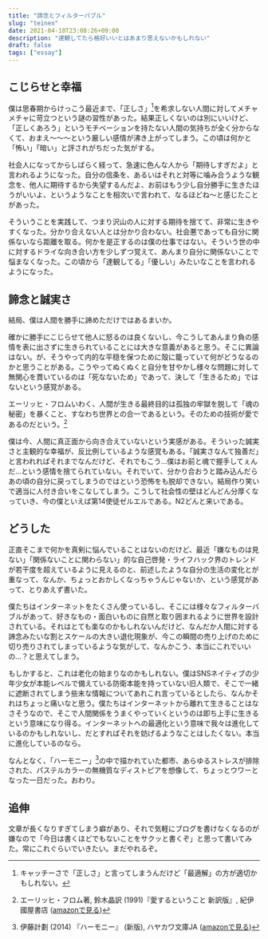 ```yaml
---
title: "諦念とフィルターバブル"
slug: "teinen"
date: 2021-04-10T23:08:26+09:00
description: "達観してたら格好いいとはあまり思えないかもしれない"
draft: false
tags: ["essay"]
---
```


## こじらせと幸福

僕は思春期からけっこう最近まで、「正しさ」[^1]を希求しない人間に対してメチャメチャに苛立つという謎の習性があった。結果正しくないのは別にいいけど、「正しくあろう」というモチベーションを持たない人間の気持ちが全く分からなくて、おまえ～～～という厳しい感情が沸き上がってしまう。この頃は何かと「怖い」「暗い」と評されがちだった気がする。

社会人になってからしばらく経って、急速に色んな人から「期待しすぎだよ」と言われるようになった。自分の信条を、あるいはそれと対等に噛み合うような観念を、他人に期待するから失望するんだよ、お前はもう少し自分勝手に生きたほうがいいよ、というようなことを相次いで言われて、なるほどね～と感じたことがあった。

そういうことを実践して、つまり沢山の人に対する期待を捨てて、非常に生きやすくなった。分かり合えない人とは分かり合わない。社会悪であっても自分に関係ないなら距離を取る。何かを是正するのは僕の仕事ではない。そういう世の中に対するドライな向き合い方を少しずつ覚えて、あんまり自分に関係ないことで悩まなくなった。この頃から「達観してる」「優しい」みたいなことを言われるようになった。

## 諦念と誠実さ

結局、僕は人間を勝手に諦めただけではあるまいか。

確かに勝手にこじらせて他人に怒るのは良くないし、今こうしてあんまり負の感情を表に出さずに生きられていることには大きな意義があると思う。そこに異論はない。が、そうやって内的な平穏を保つために殻に籠っていて何がどうなるのかと思うことがある。こうやってぬくぬくと自分を甘やかし様々な問題に対して無関心を貫いているのは「死なないため」であって、決して「生きるため」ではないという感覚がある。

エーリッヒ・フロムいわく、人間が生きる最終目的は孤独の牢獄を脱して「魂の秘密」を暴くこと、すなわち世界との合一であるという。そのための技術が愛であるのだという。[^2]

僕は今、人間に真正面から向き合えていないという実感がある。そういった誠実さと主観的な幸福が、反比例しているような感覚もある。「誠実さなんて独善だ」と言われればそれまでなんだけど、それでもこう…僕はお前と魂で握手してぇんだ…という感情を捨てられていない。それでいて、分かり合おうと踏み込んだらあの頃の自分に戻ってしまうのではという恐怖をも脱却できない。結局作り笑いで適当に人付き合いをこなしてしまう。こうして社会性の壁はどんどん分厚くなっていき、今の僕といえば第14使徒ゼルエルである。N2どんと来いである。

## どうした

正直そこまで何かを真剣に悩んでいることはないのだけど、最近「嫌なものは見ない」「関係ないことに関わらない」的な自己啓発・ライフハック界のトレンドが若干度を超えているように見えるのと、前述したような自分の生活の変化とが重なって、なんか、ちょっとおかしくなっちゃうんじゃないか、という感覚があって、とりあえず書いた。

僕たちはインターネットをたくさん使っているし、そこには様々なフィルターバブルがあって、好きなもの・面白いものに自然と取り囲まれるように世界を設計されている。それはとても楽なのかもしれないんだけど、なんだか人間に対する諦念みたいな割とスケールの大きい退化現象が、今この瞬間の売り上げのために切り売りされてしまっているような気がして、なんかこう、本当にこれでいいの…？と思えてしまう。

もしかすると、これは老化の始まりなのかもしれない。僕はSNSネイティブの少年少女が本能レベルで備えている防衛本能を持っていない旧人類で、そこで一緒に遮断されてしまう些末な情報についてあれこれ言っているとしたら、なんかそれはちょっと痛いなと思う。僕たちはインターネットから離れて生きることはなさそうなので、そこで人間関係をうまくやっていくというのは即ち上手に生きるという意味になり得る。インターネットへの最適化という意味で我々は進化しているのかもしれないし、だとすればそれを妨げるようなことはしたくない。本当に進化しているのなら。

なんとなく、「ハーモニー」[^3]の中で描かれていた都市、あらゆるストレスが排除された、パステルカラーの無機質なディストピアを想像して、ちょっとウワーとなった一日だった。おわり。

## 追伸

文章が長くなりすぎてしまう癖があり、それで気軽にブログを書けなくなるのが嫌なので「今日は書くほどでもないことをサクッと書くぞ」と思って書いてみた。常にこれぐらいでいきたい。まだやれるぞ。


[^1]: キャッチーさで「正しさ」と言ってしまうんだけど「最適解」の方が適切かもしれない。
[^2]: エーリッヒ・フロム著, 鈴木晶訳 (1991)『愛するということ 新訳版』, 紀伊國屋書店 ([amazonで見る](https://www.amazon.co.jp//dp/4314005580))
[^3]: 伊藤計劃 (2014) 『ハーモニー』 (新版), ハヤカワ文庫JA ([amazonで見る](https://www.amazon.co.jp/dp/4150311668))
